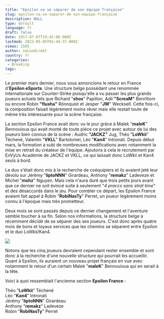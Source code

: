 ```yaml
---
title: "Epsilon va se séparer de son équipe française"
slug: epsilon-va-se-separer-de-son-equipe-française
description: NULL
type: default
language: fr
draft: false
date: 2017-07-07T19:45:00.000Z
lastmod: 2022-05-05T03:44:37.000Z
views: 1505
author: neLendirekt
country: fr
categories:
 - Breaking
tags:
---
```

Le premier mars dernier, nous vous annoncions le retour en France d'**Epsilon eSports**. Une structure belge possédant une renommée internationale sur Counter-Strike puisqu'elle a vu passer les plus grands joueurs actuels tels que Richard "**shox**" Papillon, Adil **"ScreaM"** Benrlitom ou encore Robin **"flusha"** Rönnquist et Jesper "**JW**" Wecksell. Cette fois-ci, la composition faisait légèrement moins rêver mais elle restait toute de même très intéressante pour la scène française.

La section Epsilon France avait donc vu le jour grâce à Malek "**maleK**" Bennouioua qui avait monté de toute pièce ce projet avec autour de lui des joueurs bien connus de la scène : Audric **"JACKZ"** Jug, Théo "**LoWkii**" Téchené, Valentin "**VKLL**" Bartolomei, Léo "**Kan4**" Intronati. Depuis début mars, la formation a subi de nombreuses modifications avec notamment la mise en retrait du créateur de l'équipe. Ajoutons à cela le recrutement par EnVyUs Académie de JACKZ et VKLL, ce qui laissait donc LoWkii et Kan4 seuls à bord.

Le duo s'était donc mis à la recherche de coéquipiers et ils avaient jeté leur dévolu sur Jérémy "**liptoNNN**" Girardeau, Anthony "**remakz**" Ladeveze et Michel "**mshz**" Nguyen. Mais cela n'aura duré que trois petits jours avant que ce dernier ne soit évincé suite à seulement "_4 praccs sans strat time_" et des désaccords dans le jeu. Pour combler ce départ, les Epsilon France avaient fait appel à Robin "**RobiNasTy**" Perret, un joueur légèrement moins connu à l'époque mais très prometteur.

Deux mois se sont passés depuis ce dernier changement et l'aventure semble toucher à sa fin. Selon nos informations, la structure belge a récemment décidé de se séparer des ses joueurs. C'est donc après quatre mois de bons et loyaux services que les chemins se séparent entre Epsilon et le duo LoWkii/Kan4.

![](/storage/images/590527ab3ffa5_kanalowkipng.png)

Notons que les cinq joueurs devraient cependant rester ensemble et sont donc à la recherche d'une nouvelle structure qui pourrait les accueillir. Quant à Epsilon, ils auraient un nouveau projet français en vue avec notamment le retour d'un certain Malek "**maleK**" Bennouioua qui en serait à la tête.

Voici à quoi ressemblait l'ancienne section **Epsilon France** :

Théo "**LoWkii**" Téchené  
Léo "**Kan4**" Intronati  
Jérémy "**liptoNNN**" Girardeau  
Anthony "**remakz**" Ladeveze  
Robin "**RobiNasTy**" Perret
